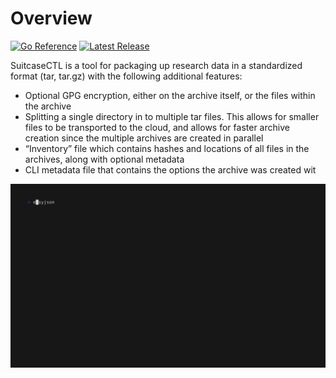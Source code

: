 # Overview

[![Go Reference](https://pkg.go.dev/badge/gitlab.oit.duke.edu/devil-ops/suitcasectl.svg)](https://pkg.go.dev/gitlab.oit.duke.edu/devil-ops/suitcasectl)
[![Latest Release](https://gitlab.oit.duke.edu/devil-ops/suitcasectl/-/badges/release.svg)](https://gitlab.oit.duke.edu/devil-ops/suitcasectl/-/releases)

SuitcaseCTL is a tool for packaging up research data in a standardized format (tar, tar.gz) with the following additional features:

* Optional GPG encryption, either on the archive itself, or the files within the archive
* Splitting a single directory in to multiple tar files. This allows for smaller files to be transported to the cloud, and allows for faster archive creation since the multiple archives are created in parallel
* “Inventory” file which contains hashes and locations of all files in the archives, along with optional metadata
* CLI metadata file that contains the options the archive was created wit

![demo](./vhs/demo.gif)

